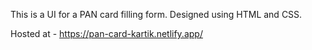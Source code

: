 This is a UI for a PAN card filling form.
Designed using HTML and CSS.

Hosted at - https://pan-card-kartik.netlify.app/
